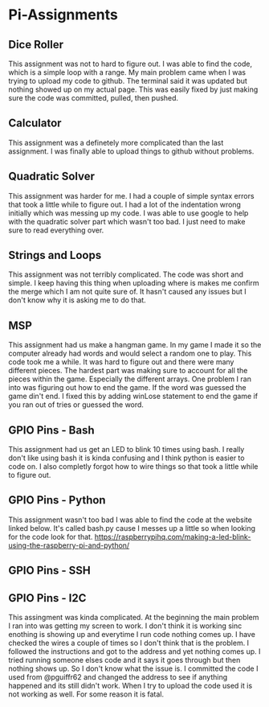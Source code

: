 # Pi-Assignments

## Dice Roller 
This assignment was not to hard to figure out. I was able to find the code, which is a simple loop with a range. My main problem came when I was trying to upload my code to github. The terminal said it was updated but nothing showed up on my actual page. This was easily fixed by just making sure the code was committed, pulled, then pushed. 

## Calculator 
This assignment was a definetely more complicated than the last assignment. I was finally able to upload things to github without problems. 

## Quadratic Solver 
This assignment was harder for me. I had a couple of simple syntax errors that took a little while to figure out. I had a lot of the indentation wrong initially which was messing up my code. I was able to use google to help with the quadratic solver part which wasn't too bad. I just need to make sure to read everything over. 

## Strings and Loops
This assignment was not terribly complicated. The code was short and simple. I keep having this thing when uploading where is makes me confirm the merge which I am not quite sure of. It hasn't caused any issues but I don't know why it is asking me to do that. 

## MSP
This assignment had us make a hangman game. In my game I made it so the computer already had words and would select a random one to play. This code took me a while. It was hard to figure out and there were many different pieces. The hardest part was making sure to account for all the pieces within the game. Especially the different arrays. One problem I ran into was figuring out how to end the game. If the word was guessed the game din't end. I fixed this by adding winLose statement to end the game if you ran out of tries or guessed the word. 

## GPIO Pins - Bash
This assignment had us get an LED to blink 10 times using bash. I really don't like using bash it is kinda confusing and I think python is easier to code on. I also completly forgot how to wire things so that took a little while to figure out. 

## GPIO Pins - Python
This assignment wasn't too bad I was able to find the code at the website linked below. It's called bash.py cause I messes up a little so when looking for the code look for that. 
https://raspberrypihq.com/making-a-led-blink-using-the-raspberry-pi-and-python/ 

## GPIO Pins - SSH


## GPIO Pins - I2C
This assingment was kinda complicated. At the beginning the main problem I ran into was getting my screen to work. I don't think it is working sinc enothing is showing up and everytime I run code nothing comes up. I have checked the wires a couple of times so I don't think that is the problem. I followed the instructions and got to the address and yet nothing comes up. I tried running someone elses code and it says it goes through but then nothing shows up. So I don't know what the issue is. I committed the code I used from @pguiffr62 and changed the address to see if anything happened and its still didn't work. When I try to upload the code used it is not working as well. For some reason it is fatal. 
